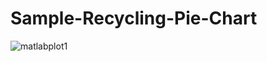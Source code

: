 # Sample-Recycling-Pie-Chart
![matlabplot1](https://github.com/BrandonSalazarNY/Sample-Recycling-Pie-Chart/assets/152353243/1962a5bf-4353-4f24-836f-943fc51c2588)
